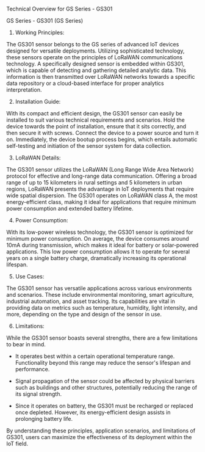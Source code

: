 Technical Overview for GS Series - GS301

GS Series - GS301 (GS Series)

1. Working Principles:

The GS301 sensor belongs to the GS series of advanced IoT devices designed for versatile deployments. Utilizing sophisticated technology, these sensors operate on the principles of LoRaWAN communications technology. A specifically designed sensor is embedded within GS301, which is capable of detecting and gathering detailed analytic data. This information is then transmitted over LoRaWAN networks towards a specific data repository or a cloud-based interface for proper analytics interpretation.

2. Installation Guide: 

With its compact and efficient design, the GS301 sensor can easily be installed to suit various technical requirements and scenarios. Hold the device towards the point of installation, ensure that it sits correctly, and then secure it with screws. Connect the device to a power source and turn it on. Immediately, the device bootup process begins, which entails automatic self-testing and initiation of the sensor system for data collection. 

3. LoRaWAN Details:

The GS301 sensor utilizes the LoRaWAN (Long Range Wide Area Network) protocol for effective and long-range data communication. Offering a broad range of up to 15 kilometers in rural settings and 5 kilometers in urban regions, LoRaWAN presents the advantage in IoT deployments that require wide spatial dispersion. The GS301 operates on LoRaWAN class A, the most energy-efficient class, making it ideal for applications that require minimum power consumption and extended battery lifetime.

4. Power Consumption:

With its low-power wireless technology, the GS301 sensor is optimized for minimum power consumption. On average, the device consumes around 10mA during transmission, which makes it ideal for battery or solar-powered applications. This low power consumption allows it to operate for several years on a single battery charge, dramatically increasing its operational lifespan.

5. Use Cases:

The GS301 sensor has versatile applications across various environments and scenarios. These include environmental monitoring, smart agriculture, industrial automation, and asset tracking. Its capabilities are vital in providing data on metrics such as temperature, humidity, light intensity, and more, depending on the type and design of the sensor in use.

6. Limitations:

While the GS301 sensor boasts several strengths, there are a few limitations to bear in mind. 

- It operates best within a certain operational temperature range. Functionality beyond this range may reduce the sensor's lifespan and performance.

- Signal propagation of the sensor could be affected by physical barriers such as buildings and other structures, potentially reducing the range of its signal strength.

- Since it operates on battery, the GS301 must be recharged or replaced once depleted. However, its energy-efficient design assists in prolonging battery life.

By understanding these principles, application scenarios, and limitations of GS301, users can maximize the effectiveness of its deployment within the IoT field.
